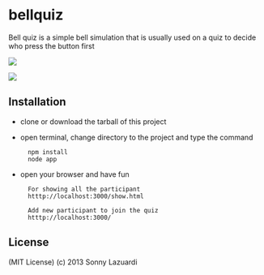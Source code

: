 bellquiz
========

Bell quiz is a simple bell simulation that is usually used on a quiz to decide who press the button first

![](http://img36.imageshack.us/img36/7157/jzd.png)

![](http://imageshack.us/a/img401/6418/kwk7.png)

## Installation

- clone or download the tarball of this project
- open terminal, change directory to the project and type the command

        npm install
        node app
- open your browser and have fun
        
        For showing all the participant 
        htttp://localhost:3000/show.html

        Add new participant to join the quiz
        htttp://localhost:3000/

## License

(MIT License) (c) 2013 Sonny Lazuardi

